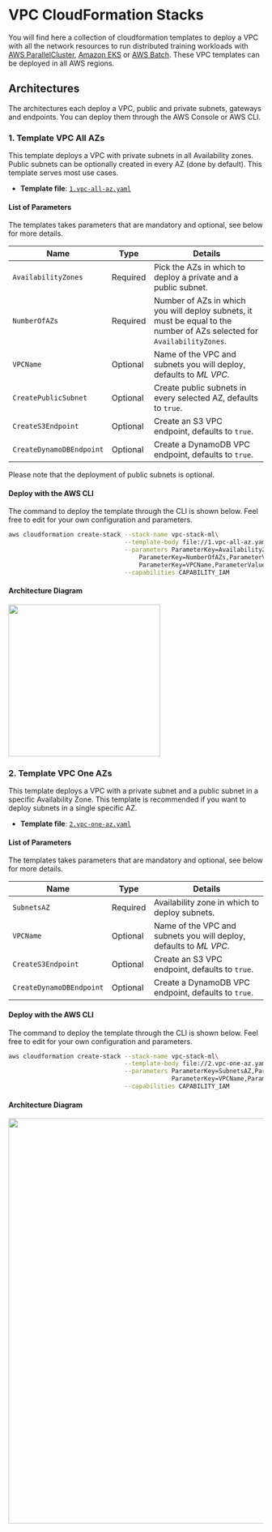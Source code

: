 # VPC CloudFormation Stacks

You will find here a collection of cloudformation templates to deploy a VPC with all the network resources to run distributed training workloads with [AWS ParallelCluster](https://docs.aws.amazon.com/parallelcluster/latest/ug/troubleshooting-v3.html), [Amazon EKS](https://docs.aws.amazon.com/eks/latest/userguide/what-is-eks.html) or [AWS Batch](https://docs.aws.amazon.com/batch/latest/userguide/what-is-batch.html). These VPC templates can be deployed in all AWS regions.

## Architectures

The architectures each deploy a VPC, public and private subnets, gateways and endpoints. You can deploy them through the AWS Console or AWS CLI.

### 1. Template VPC All AZs

This template deploys a VPC with private subnets in all Availability zones. Public subnets can be optionally created in every AZ (done by default). This template serves most use cases.

- **Template file**: [`1.vpc-all-az.yaml`](./1.vpc-all-az.yaml)


#### List of Parameters

The templates takes parameters that are mandatory and optional, see below for more details.

| Name                    | Type        | Details                                                           |
|-------------------------|-------------|-------------------------------------------------------------------|
| `AvailabilityZones`     | Required    | Pick the AZs in which to deploy a private and a public subnet.   |
| `NumberOfAZs`           | Required    | Number of AZs in which you will deploy subnets, it must be equal to the number of AZs selected for `AvailabilityZones`.|
| `VPCName`               | Optional    | Name of the VPC and subnets you will deploy, defaults to *ML VPC*.|
| `CreatePublicSubnet`    | Optional    | Create public subnets in every selected AZ, defaults to `true`.   |
| `CreateS3Endpoint`      | Optional    | Create an S3 VPC endpoint, defaults to `true`.                    |
| `CreateDynamoDBEndpoint`| Optional    | Create a DynamoDB VPC endpoint, defaults to `true`.               |

Please note that the deployment of public subnets is optional.

#### Deploy with the AWS CLI

The command to deploy the template through the CLI is shown below. Feel free to edit for your own configuration and parameters.


```bash
aws cloudformation create-stack --stack-name vpc-stack-ml\
                                --template-body file://1.vpc-all-az.yaml \
                                --parameters ParameterKey=AvailabilityZones,ParameterValue=us-east-1a\\,us-east-1b\\,us-east-1c\\,us-east-1d\\,us-east-1e\\,us-east-1f\
                                    ParameterKey=NumberOfAZs,ParameterValue=6 \
                                    ParameterKey=VPCName,ParameterValue="ML HPC VPC" \
                                --capabilities CAPABILITY_IAM
```

#### Architecture Diagram

<img src="../../0.docs/vpc-one-az.png" width="300">

### 2. Template VPC One AZs

This template deploys a VPC with a private subnet and a public subnet in a specific Availability Zone. This template is recommended if you want to deploy subnets in a single specific AZ.

- **Template file**: [`2.vpc-one-az.yaml`](./2.vpc-one-az.yaml)

#### List of Parameters

The templates takes parameters that are mandatory and optional, see below for more details.

| Name                    | Type        | Details                                                           |
|-------------------------|-------------|-------------------------------------------------------------------|
| `SubnetsAZ`             | Required    | Availability zone in which to deploy subnets. |
| `VPCName`               | Optional    | Name of the VPC and subnets you will deploy, defaults to *ML VPC*.|
| `CreateS3Endpoint`      | Optional    | Create an S3 VPC endpoint, defaults to `true`.                    |
| `CreateDynamoDBEndpoint`| Optional    | Create a DynamoDB VPC endpoint, defaults to `true`.               |


#### Deploy with the AWS CLI

The command to deploy the template through the CLI is shown below. Feel free to edit for your own configuration and parameters.


```bash
aws cloudformation create-stack --stack-name vpc-stack-ml\
                                --template-body file://2.vpc-one-az.yaml \
                                --parameters ParameterKey=SubnetsAZ,ParameterValue=us-east-1a \
                                             ParameterKey=VPCName,ParameterValue="ML HPC VPC" \
                                --capabilities CAPABILITY_IAM
```

#### Architecture Diagram

<img src="../../0.docs/vpc-all-az.png" width="800">

